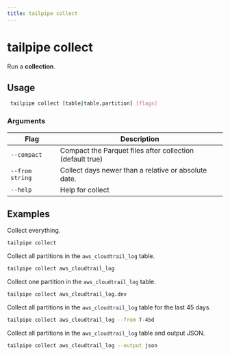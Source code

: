 ```yaml
---
title: tailpipe collect
---
```


# tailpipe collect

Run a **collection**.

## Usage
```bash
 tailpipe collect [table|table.partition] [flags]
 ```

### Arguments

| Flag | Description
|-|-
|  `--compact`       | Compact the Parquet files after collection (default true)
|  `--from string`   | Collect days newer than a relative or absolute date.
|  `--help`          |  Help for collect



## Examples

Collect everything.

```bash
tailpipe collect
```

Collect all partitions in the `aws_cloudtrail_log` table.

```bash
tailpipe collect aws_cloudtrail_log
```

Collect one partition in the `aws_cloudtrail_log` table.

```bash
tailpipe collect aws_cloudtrail_log.dev
```

Collect all partitions in the `aws_cloudtrail_log` table for the last 45 days.

```bash
tailpipe collect aws_cloudtrail_log --from T-45d
```

<!--
Collect all partitions in the `aws_cloudtrail_log` between January and June.

```bash
tailpipe collect aws_cloudtrail_log --from 1/1/2024 --to 6/30/2024
```
-->

Collect all partitions in the `aws_cloudtrail_log` table and output JSON.

```bash
tailpipe collect aws_cloudtrail_log --output json
```

